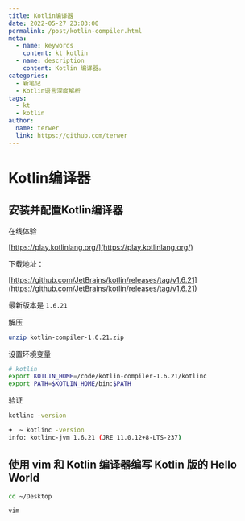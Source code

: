 ```yaml
---
title: Kotlin编译器
date: 2022-05-27 23:03:00
permalink: /post/kotlin-compiler.html
meta:
  - name: keywords
    content: kt kotlin
  - name: description
    content: Kotlin 编译器。
categories:
  - 新笔记
  - Kotlin语言深度解析
tags:
  - kt
  - kotlin
author: 
  name: terwer
  link: https://github.com/terwer
---
```

# Kotlin编译器

## 安装并配置Kotlin编译器

在线体验

[https://play.kotlinlang.org/](https://play.kotlinlang.org/)

下载地址：

[https://github.com/JetBrains/kotlin/releases/tag/v1.6.21](https://github.com/JetBrains/kotlin/releases/tag/v1.6.21)

最新版本是 `1.6.21`

解压

```bash
unzip kotlin-compiler-1.6.21.zip
```

设置环境变量

```bash
# kotlin
export KOTLIN_HOME=/code/kotlin-compiler-1.6.21/kotlinc
export PATH=$KOTLIN_HOME/bin:$PATH
```

验证

```bash
kotlinc -version
```

```bash
➜  ~ kotlinc -version
info: kotlinc-jvm 1.6.21 (JRE 11.0.12+8-LTS-237)
```

## 使用 vim 和 Kotlin 编译器编写 Kotlin 版的 Hello World

```bash
cd ~/Desktop

vim 
```

